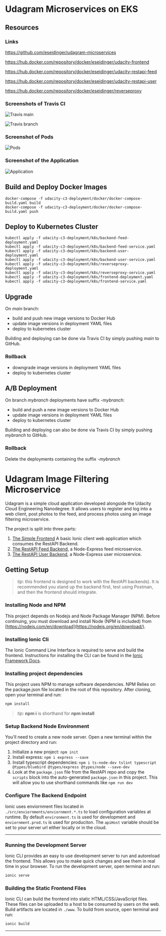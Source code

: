 # Udagram Microservices on EKS

## Resources

### Links

https://github.com/eseidinger/udagram-microservices

https://hub.docker.com/repository/docker/eseidinger/udacity-frontend

https://hub.docker.com/repository/docker/eseidinger/udacity-restapi-feed

https://hub.docker.com/repository/docker/eseidinger/udacity-restapi-user

https://hub.docker.com/repository/docker/eseidinger/reverseproxy

### Screenshots of Travis CI
![Travis main](screenshots/travis_main.png)

![Travis branch](screenshots/travis_branch.png)

### Screenshot of Pods

![Pods](screenshots/pods.png)

### Screenshot of the Application

![Application](screenshots/application.png)

## Build and Deploy Docker Images

    docker-compose -f udacity-c3-deployment/docker/docker-compose-build.yaml build
    docker-compose -f udacity-c3-deployment/docker/docker-compose-build.yaml push

## Deploy to Kubernetes Cluster

    kubectl apply -f udacity-c3-deployment/k8s/backend-feed-deployment.yaml
    kubectl apply -f udacity-c3-deployment/k8s/backend-feed-service.yaml
    kubectl apply -f udacity-c3-deployment/k8s/backend-user-deployment.yaml
    kubectl apply -f udacity-c3-deployment/k8s/backend-user-service.yaml
    kubectl apply -f udacity-c3-deployment/k8s/reverseproxy-deployment.yaml
    kubectl apply -f udacity-c3-deployment/k8s/reverseproxy-service.yaml
    kubectl apply -f udacity-c3-deployment/k8s/frontend-deployment.yaml
    kubectl apply -f udacity-c3-deployment/k8s/frontend-service.yaml

## Upgrade

On _main_ branch:

* build and push new image versions to Docker Hub
* update image versions in deployment YAML files
* deploy to kubernetes cluster

Building and deploying can be done via Travis CI by simply pushing _main_ to GitHub.

### Rollback

* downgrade image versions in deployment YAML files
* deploy to kubernetes cluster

## A/B Deployment

On branch _mybranch_ deployments have suffix _-mybranch_:

* build and push a new image versions to Docker Hub
* update image versions in deployment YAML files
* deploy to kubernetes cluster

Building and deploying can also be done via Travis CI by simply pushing _mybranch_ to GitHub.

### Rollback

Delete the deployments containing the suffix _-mybranch_

# Udagram Image Filtering Microservice

Udagram is a simple cloud application developed alongside the Udacity Cloud Engineering Nanodegree. It allows users to register and log into a web client, post photos to the feed, and process photos using an image filtering microservice.

The project is split into three parts:
1. [The Simple Frontend](/udacity-c3-frontend)
A basic Ionic client web application which consumes the RestAPI Backend. 
2. [The RestAPI Feed Backend](/udacity-c3-restapi-feed), a Node-Express feed microservice.
3. [The RestAPI User Backend](/udacity-c3-restapi-user), a Node-Express user microservice.

## Getting Setup

> _tip_: this frontend is designed to work with the RestAPI backends). It is recommended you stand up the backend first, test using Postman, and then the frontend should integrate.

### Installing Node and NPM
This project depends on Nodejs and Node Package Manager (NPM). Before continuing, you must download and install Node (NPM is included) from [https://nodejs.com/en/download](https://nodejs.org/en/download/).

### Installing Ionic Cli
The Ionic Command Line Interface is required to serve and build the frontend. Instructions for installing the CLI can be found in the [Ionic Framework Docs](https://ionicframework.com/docs/installation/cli).

### Installing project dependencies

This project uses NPM to manage software dependencies. NPM Relies on the package.json file located in the root of this repository. After cloning, open your terminal and run:
```bash
npm install
```
>_tip_: **npm i** is shorthand for **npm install**

### Setup Backend Node Environment
You'll need to create a new node server. Open a new terminal within the project directory and run:
1. Initialize a new project: `npm init`
2. Install express: `npm i express --save`
3. Install typescript dependencies: `npm i ts-node-dev tslint typescript  @types/bluebird @types/express @types/node --save-dev`
4. Look at the `package.json` file from the RestAPI repo and copy the `scripts` block into the auto-generated `package.json` in this project. This will allow you to use shorthand commands like `npm run dev`


### Configure The Backend Endpoint
Ionic uses enviornment files located in `./src/enviornments/enviornment.*.ts` to load configuration variables at runtime. By default `environment.ts` is used for development and `enviornment.prod.ts` is used for produciton. The `apiHost` variable should be set to your server url either locally or in the cloud.

***
### Running the Development Server
Ionic CLI provides an easy to use development server to run and autoreload the frontend. This allows you to make quick changes and see them in real time in your browser. To run the development server, open terminal and run:

```bash
ionic serve
```

### Building the Static Frontend Files
Ionic CLI can build the frontend into static HTML/CSS/JavaScript files. These files can be uploaded to a host to be consumed by users on the web. Build artifacts are located in `./www`. To build from source, open terminal and run:
```bash
ionic build
```
***
